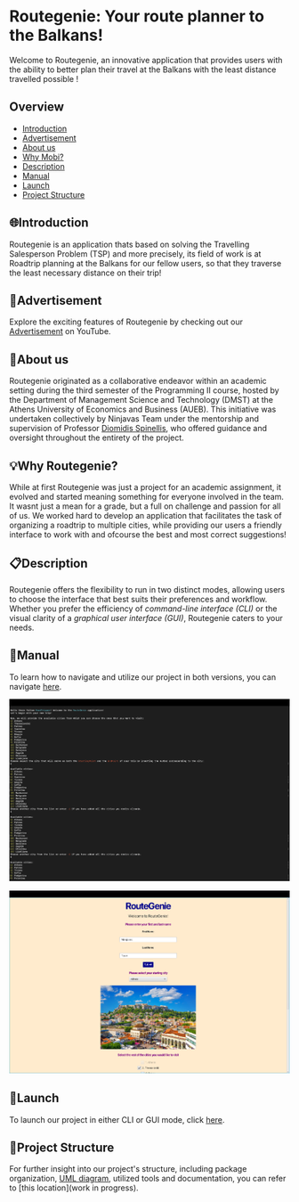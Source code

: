 # Routegenie: Your route planner to the Balkans!

Welcome to Routegenie, an innovative application that provides users with the ability to better plan their travel at the Balkans with the least distance travelled possible !

## Overview 
- [Introduction](#introduction)
- [Advertisement](#advertisement)
- [About us](#about-us)
- [Why Mobi?](#why-mobi)
- [Description](#description)
- [Manual](#manual)
- [Launch](#launch)
- [Project Structure](#project-structure)

    

## 🌐Introduction
Routegenie is an application thats based on solving the Travelling Salesperson Problem (TSP) and more precisely, its field of work is at Roadtrip planning at the Balkans for our fellow users, so that they traverse the least necessary distance on their trip!

## 📢Advertisement
Explore the exciting features of Routegenie by checking out our [Advertisement](https://youtu.be/FlLnWWClaSk?feature=shared) on YouTube.


## 📌About us
Routegenie originated as a collaborative endeavor within an academic setting during the third semester of the Programming II course, hosted by the Department of Management Science and Technology (DMST) at the Athens University of Economics and Business (AUEB). This initiative was undertaken collectively by Ninjavas Team under the mentorship and supervision of Professor [Diomidis Spinellis](https://github.com/dspinellis), who offered guidance and oversight throughout the entirety of the project.

## 💡Why Routegenie?
While at first Routegenie was just a project for an academic assignment, it evolved and started meaning something for everyone involved in the team. It wasnt just a mean for a grade, but a full on challenge and passion for all of us. We worked hard to develop an application that facilitates the task of organizing a roadtrip to multiple cities, while providing our users a friendly interface to work with and ofcourse the best and most correct suggestions!


## 📋Description
Routegenie offers the flexibility to run in two distinct modes, allowing users to choose the interface that best suits their preferences and workflow. Whether you prefer the efficiency of _command-line interface (CLI)_ or the visual clarity of a _graphical user interface (GUI)_, Routegenie caters to your needs.

## 📘Manual
To learn how to navigate and utilize our project in both versions, you can navigate [here](docs/Manual.md).

![Screenshot_1](<docs/CLI Demo.png>)

![Screenshot_2](<docs/GUI Demo.png>)

## 🚀Launch
To launch our project in either CLI or GUI mode, click [here](docs/Launch.md).

## 🔗Project Structure
For further insight into our project's structure, including package organization, [UML diagram](docs/ProjectStructure.md), utilized tools and documentation, you can refer to [this location](work in progress).